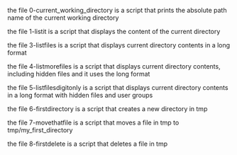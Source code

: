 the file 0-current_working_directory is a script that prints the absolute path name of the current working directory

the file 1-listit is a script that displays the content of the current directory

the file 3-listfiles is a script that displays current directory contents in a long format

the file 4-listmorefiles is a script that displays current directory contents, including hidden files and it uses the long format


the file 5-listfilesdigitonly is a script that displays current directory contents in a long format with hidden files and user groups

the file 6-firstdirectory is a script that creates a new directory in tmp

the file 7-movethatfile is a script that moves a file in tmp to tmp/my_first_directory


the file 8-firstdelete is a script that deletes a file in tmp



